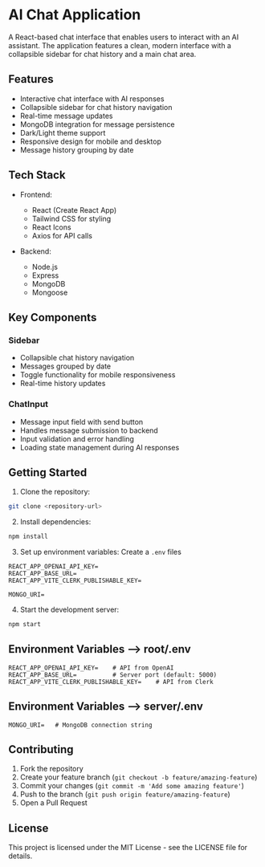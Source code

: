 # AI Chat Application

A React-based chat interface that enables users to interact with an AI assistant. The application features a clean, modern interface with a collapsible sidebar for chat history and a main chat area.

## Features

- Interactive chat interface with AI responses
- Collapsible sidebar for chat history navigation
- Real-time message updates
- MongoDB integration for message persistence
- Dark/Light theme support
- Responsive design for mobile and desktop
- Message history grouping by date

## Tech Stack

- Frontend:

  - React (Create React App)
  - Tailwind CSS for styling
  - React Icons
  - Axios for API calls

- Backend:
  - Node.js
  - Express
  - MongoDB
  - Mongoose

## Key Components

### Sidebar

- Collapsible chat history navigation
- Messages grouped by date
- Toggle functionality for mobile responsiveness
- Real-time history updates

### ChatInput

- Message input field with send button
- Handles message submission to backend
- Input validation and error handling
- Loading state management during AI responses

## Getting Started

1. Clone the repository:

```bash
git clone <repository-url>
```

2. Install dependencies:

```bash
npm install
```

3. Set up environment variables:
   Create a `.env` files

```
REACT_APP_OPENAI_API_KEY=
REACT_APP_BASE_URL=
REACT_APP_VITE_CLERK_PUBLISHABLE_KEY=

MONGO_URI=
```

4. Start the development server:

```bash
npm start
```

## Environment Variables --> root/.env

```
REACT_APP_OPENAI_API_KEY=    # API from OpenAI
REACT_APP_BASE_URL=          # Server port (default: 5000)
REACT_APP_VITE_CLERK_PUBLISHABLE_KEY=    # API from Clerk
```

## Environment Variables --> server/.env

```
MONGO_URI=   # MongoDB connection string
```

## Contributing

1. Fork the repository
2. Create your feature branch (`git checkout -b feature/amazing-feature`)
3. Commit your changes (`git commit -m 'Add some amazing feature'`)
4. Push to the branch (`git push origin feature/amazing-feature`)
5. Open a Pull Request

## License

This project is licensed under the MIT License - see the LICENSE file for details.
